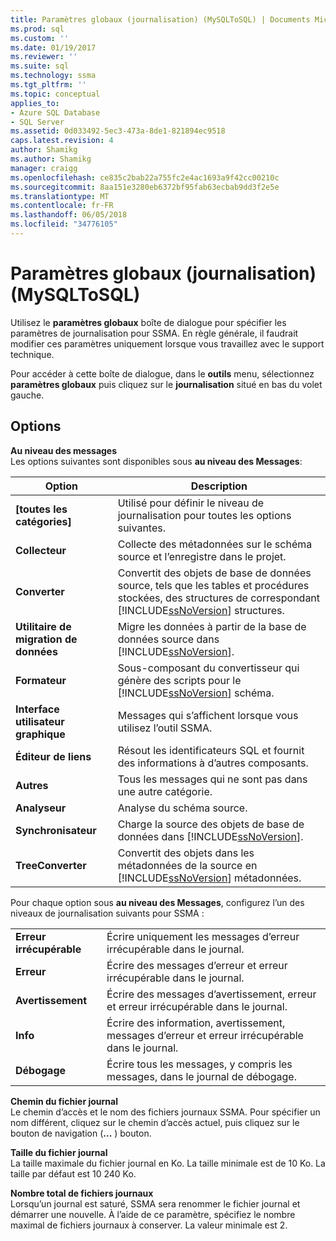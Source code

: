 ```yaml
---
title: Paramètres globaux (journalisation) (MySQLToSQL) | Documents Microsoft
ms.prod: sql
ms.custom: ''
ms.date: 01/19/2017
ms.reviewer: ''
ms.suite: sql
ms.technology: ssma
ms.tgt_pltfrm: ''
ms.topic: conceptual
applies_to:
- Azure SQL Database
- SQL Server
ms.assetid: 0d033492-5ec3-473a-8de1-821894ec9518
caps.latest.revision: 4
author: Shamikg
ms.author: Shamikg
manager: craigg
ms.openlocfilehash: ce835c2bab22a755fc2e4ac1693a9f42cc00210c
ms.sourcegitcommit: 8aa151e3280eb6372bf95fab63ecbab9dd3f2e5e
ms.translationtype: MT
ms.contentlocale: fr-FR
ms.lasthandoff: 06/05/2018
ms.locfileid: "34776105"
---
```

# <a name="global-settings-logging--mysqltosql"></a>Paramètres globaux (journalisation) (MySQLToSQL)
Utilisez le **paramètres globaux** boîte de dialogue pour spécifier les paramètres de journalisation pour SSMA. En règle générale, il faudrait modifier ces paramètres uniquement lorsque vous travaillez avec le support technique.  
  
Pour accéder à cette boîte de dialogue, dans le **outils** menu, sélectionnez **paramètres globaux** puis cliquez sur le **journalisation** situé en bas du volet gauche.  
  
## <a name="options"></a>Options  
**Au niveau des messages**  
Les options suivantes sont disponibles sous **au niveau des Messages**:  
  
|Option|Description|  
|----------|---------------|  
|**[toutes les catégories]**|Utilisé pour définir le niveau de journalisation pour toutes les options suivantes.|  
|**Collecteur**|Collecte des métadonnées sur le schéma source et l’enregistre dans le projet.|  
|**Converter**|Convertit des objets de base de données source, tels que les tables et procédures stockées, des structures de correspondant [!INCLUDE[ssNoVersion](../../includes/ssnoversion_md.md)] structures.|  
|**Utilitaire de migration de données**|Migre les données à partir de la base de données source dans [!INCLUDE[ssNoVersion](../../includes/ssnoversion_md.md)].|  
|**Formateur**|Sous-composant du convertisseur qui génère des scripts pour le [!INCLUDE[ssNoVersion](../../includes/ssnoversion_md.md)] schéma.|  
|**Interface utilisateur graphique**|Messages qui s’affichent lorsque vous utilisez l’outil SSMA.|  
|**Éditeur de liens**|Résout les identificateurs SQL et fournit des informations à d’autres composants.|  
|**Autres**|Tous les messages qui ne sont pas dans une autre catégorie.|  
|**Analyseur**|Analyse du schéma source.|  
|**Synchronisateur**|Charge la source des objets de base de données dans [!INCLUDE[ssNoVersion](../../includes/ssnoversion_md.md)].|  
|**TreeConverter**|Convertit des objets dans les métadonnées de la source en [!INCLUDE[ssNoVersion](../../includes/ssnoversion_md.md)] métadonnées.|  
  
Pour chaque option sous **au niveau des Messages**, configurez l’un des niveaux de journalisation suivants pour SSMA :  
  
|||  
|-|-|  
|**Erreur irrécupérable**|Écrire uniquement les messages d’erreur irrécupérable dans le journal.|  
|**Erreur**|Écrire des messages d’erreur et erreur irrécupérable dans le journal.|  
|**Avertissement**|Écrire des messages d’avertissement, erreur et erreur irrécupérable dans le journal.|  
|**Info**|Écrire des information, avertissement, messages d’erreur et erreur irrécupérable dans le journal.|  
|**Débogage**|Écrire tous les messages, y compris les messages, dans le journal de débogage.|  
  
**Chemin du fichier journal**  
Le chemin d’accès et le nom des fichiers journaux SSMA. Pour spécifier un nom différent, cliquez sur le chemin d’accès actuel, puis cliquez sur le bouton de navigation (**...** ) bouton.  
  
**Taille du fichier journal**  
La taille maximale du fichier journal en Ko. La taille minimale est de 10 Ko. La taille par défaut est 10 240 Ko.  
  
**Nombre total de fichiers journaux**  
Lorsqu’un journal est saturé, SSMA sera renommer le fichier journal et démarrer une nouvelle. À l’aide de ce paramètre, spécifiez le nombre maximal de fichiers journaux à conserver. La valeur minimale est 2.  
  
